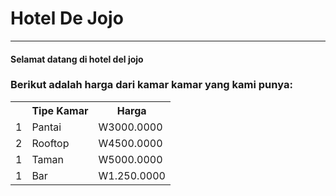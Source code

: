 # Hotel De Jojo
<hr>

#### Selamat datang di hotel del jojo

### Berikut adalah harga dari kamar kamar yang kami punya:

<table>
    <tr>
        <th> </th>
        <th>Tipe Kamar</th>
        <th>Harga</th>
    </tr>
    <tr>
        <td>1</td>
        <td>Pantai</td>
        <td>W3000.0000</td>
    </tr>
    <tr>
        <td>2</td>
        <td>Rooftop</td>
        <td>W4500.0000</td>
    </tr>
     <tr>
        <td>1</td>
        <td>Taman</td>
        <td>W5000.0000</td>
    </tr>
    <tr>
        <td>1</td>
        <td>Bar</td>
        <td>W1.250.0000</td>
    </tr>
</table>